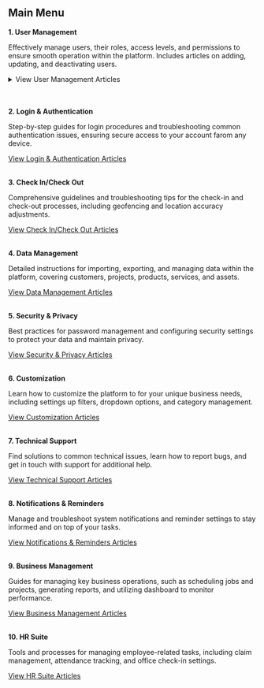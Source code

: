 ## Main Menu

**1. User Management**<br>

   Effectively manage users, their roles, access levels, and permissions to ensure smooth operation within the platform. Includes articles on adding, updating, and deactivating users.<br>
   
   <details>
   <summary>View User Management Articles</summary>
   <br>
   1. [How to Add New User?](Add_New_User.md)
   2. [How to Copy Account for New User?](Copy_Account.md)
   3. [How to Add New User Category?](Add_New_User_Category.md)
   4. [How Do I Delete/Deactivate a Resigned User or Change to a New User?](Delete,_Deactivate_or_Change_User.md)
   5. [How to Configure Public Form Access in UAC (Done by Admin)?](Configure_Public_Form_Access_in_UAC.md)
   6. [How does an Admin Reset App Access for a User?](Admin_Reset_App_Access.md)
   </details>
   <br><br>
   
**2. Login & Authentication**<br>

   Step-by-step guides for login procedures and troubleshooting common authentication issues, ensuring secure access to your account farom any device.<br>
   
   [View Login & Authentication Articles](Sub_Menu_Login_Authentication.md)<br><br>

**3. Check In/Check Out**<br>

   Comprehensive guidelines and troubleshooting tips for the check-in and check-out processes, including geofencing and location accuracy adjustments.<br>
   
   [View Check In/Check Out Articles](Sub_Menu_Check_In_Check_Out.md)<br><br>

**4. Data Management**<br>

   Detailed instructions for importing, exporting, and managing data within the platform, covering customers, projects, products, services, and assets.<br>
   
   [View Data Management Articles](Sub_Menu_Data_Management.md)<br><br>

**5. Security & Privacy**<br>

   Best practices for password management and configuring security settings to protect your data and maintain privacy.<br>
   
   [View Security & Privacy Articles](Sub_Menu_Security_Privacy.md)<br><br>

**6. Customization**<br>

   Learn how to customize the platform to for your unique business needs, including settings up filters, dropdown options, and category management.<br>
   
   [View Customization Articles](Sub_Menu_Customization.md)<br><br>

**7. Technical Support**<br>

   Find solutions to common technical issues, learn how to report bugs, and get in touch with support for additional help.<br>
   
   [View Technical Support Articles](Sub_Menu_Technical_Support.md)<br><br>

**8. Notifications & Reminders**<br>

   Manage and troubleshoot system notifications and reminder settings to stay informed and on top of your tasks.<br>
   
   [View Notifications & Reminders Articles](Sub_Menu_Notifications_Reminders.md)<br><br>

**9. Business Management**<br>

   Guides for managing key business operations, such as scheduling jobs and projects, generating reports, and utilizing dashboard to monitor performance.<br>
   
   [View Business Management Articles](Sub_Menu_Business_Management.md)<br><br>

**10. HR Suite**<br>

   Tools and processes for managing employee-related tasks, including claim management, attendance tracking, and office check-in settings.<br>
   
   [View HR Suite Articles](Sub_Menu_HR_Suite.md)<br><br>
